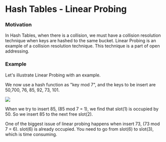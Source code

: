 # Hash Tables - Linear Probing

### Motivation

In Hash Tables, when there is a collision, we must have a collision resolution technique when keys are hashed to the same bucket. Linear Probing is an example of a collision resolution technique. This technique is a part of open addressing.

### Example

Let's illustrate Linear Probing with an example. 

We now use a hash function as "key mod 7", and the keys to be insert are 50,700, 76, 85, 92, 73, 101.



<img src ="https://media.geeksforgeeks.org/wp-content/cdn-uploads/gq/2015/08/openAddressing1.png">



When we try to insert 85, (85 mod 7 = 1), we find that slot(1) is occupied by 50. So we insert 85 to the next free slot(2). 

One of the biggest issue of linear probing happens when insert 73,  (73 mod 7 = 6). slot(6) is already occupied. You need to go from slot(6) to slot(3), which is time consuming.

















